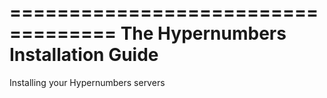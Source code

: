 ===================================
The Hypernumbers Installation Guide
===================================

Installing your Hypernumbers servers
